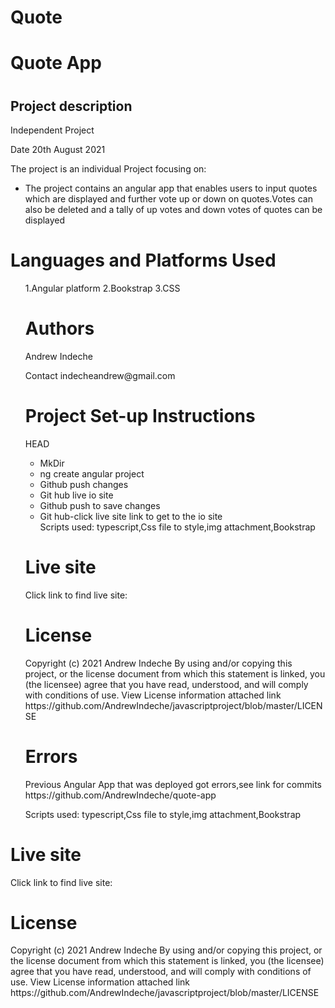 
# Quote
  </head>
    <body>
    <h1>Quote App<h1>
     <h2>Project description</h2>
          Independent Project
         <p>Date 20th August 2021</p>
         <p>The project is an individual Project focusing on:</p>
      <ul>
     <li>The project contains an angular app that enables users to input quotes which are displayed and further vote up or down on quotes.Votes can also be deleted and a tally of up votes and down votes of quotes can be displayed </li>
     </div>
     </div>
         </ul>
    <h1>Languages and Platforms Used</h1>
         <ul>
    1.Angular platform
    2.Bookstrap
    3.CSS
    </div>
    </div>
    <h1> Authors</h1>
    <p>Andrew Indeche</p>
    <p>Contact indecheandrew@gmail.com</p>
    </div>
    </div>
    <h1>Project Set-up Instructions</h1>
   HEAD
     <ul>
     <li>MkDir</li>
     <li>ng create angular project</li>
     <li>Github push changes</li>
     <li>Git hub live io site</li>
     <li>Github push to save changes</li>
     <li>Git hub-click live site link to get to the io site</li>
       Scripts used: typescript,Css file to style,img attachment,Bookstrap
     </ul>
     </div>
     </div>
    <h1>Live site</h1>
    Click link to find live site:
   <h1>License</h1>
   Copyright (c) 2021 Andrew Indeche
   By using and/or copying this project, or the license document from which this statement is linked, you (the licensee) agree that you have read, understood, and    will comply with conditions of use.
   View License information attached link
    https://github.com/AndrewIndeche/javascriptproject/blob/master/LICENSE
<h1>Errors</h1>
Previous Angular App that was deployed got errors,see link for commits 
https://github.com/AndrewIndeche/quote-app


 Scripts used: typescript,Css file to style,img attachment,Bookstrap
 </ul>
 </div>
 </div>
 <h1>Live site</h1>
 Click link to find live site:
 <h1>License</h1>
 Copyright (c) 2021 Andrew Indeche
 By using and/or copying this project, or the license document from which this statement is linked, you (the licensee) agree that you have read, understood, and    will comply with conditions of use.
   View License information attached link
    https://github.com/AndrewIndeche/javascriptproject/blob/master/LICENSE



